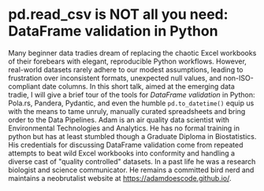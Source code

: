 # pd.read_csv is NOT all you need: DataFrame validation in Python

Many beginner data tradies dream of replacing the chaotic Excel workbooks of their forebears with elegant, reproducible Python workflows. However, real-world datasets rarely adhere to our modest assumptions, leading to frustration over inconsistent formats, unexpected null values, and non-ISO-compliant date columns.
In this short talk, aimed at the emerging data tradie, I will give a brief tour of the tools for *DataFrame validation* in Python: Pola.rs, Pandera, Pydantic, and even the humble `pd.to_datetime()` equip us with the means to tame unruly, manually curated spreadsheets and bring order to the Data Pipelines.
Adam is an air quality data scientist with Environmental Technologies and Analytics. He has no formal training in python but has at least stumbled though a Graduate Diploma in Biostatistics. His credentials for discussing DataFrame validation come from repeated attempts to beat wild Excel workbooks into conformity and handling a diverse cast of "quality controlled" datasets. In a past life he was a research biologist and science communicator. He remains a committed bird nerd and maintains a neobrutalist website at https://adamdoescode.github.io/.
